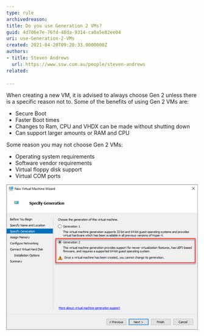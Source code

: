 ```yaml
---
type: rule
archivedreason:
title: Do you use Generation 2 VMs?
guid: 4d706e7e-76fd-48da-9314-ca0a5e82ee04
uri: use-Generation-2-VMs
created: 2021-04-20T09:20:33.0000000Z
authors: 
- title: Steven Andrews
  url: https://www.ssw.com.au/people/steven-andrews
related:

---
```


When creating a new VM, it is advised to always choose Gen 2 unless there is a specific reason not to. Some of the benefits of using Gen 2 VMs are:
-	Secure Boot
- Faster Boot times
- Changes to Ram, CPU and VHDX can be made without shutting down
- Can support larger amounts or RAM and CPU

<!--endintro-->

Some reason you may not choose Gen 2 VMs:
-	Operating system requirements
-	Software vendor requirements
-	Virtual floppy disk support
-	Virtual COM ports

![Figure: It is always best to go with Gen 2 VMs when possible](/rules/use-Generation-2-VMs/Generation-2-VMs.png)

